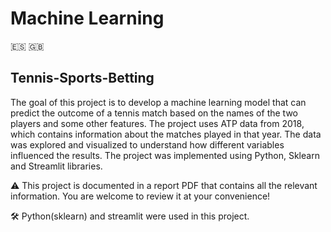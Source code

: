 # Machine Learning
🇪🇸 🇬🇧
## Tennis-Sports-Betting

The goal of this project is to develop a machine learning model that can predict the outcome of a tennis match based on the names of the two players and some other features. The project uses ATP data from 2018, which contains information about the matches played in that year. The data was explored and visualized to understand how different variables influenced the results. The project was implemented using Python, Sklearn and Streamlit libraries.

⚠️ This project is documented in a report PDF that contains all the relevant information. You are welcome to review it at your convenience!

🛠️ Python(sklearn) and streamlit were used in this project.
